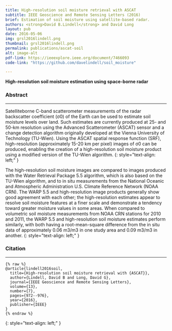 ```yaml
---
title: High-resolution soil moisture retrieval with ASCAT
subtitle: IEEE Geoscience and Remote Sensing Letters (2016)
brief: Estimation of soil moisture using satellite-based radar. 
authors: <strong>David B.Lindell</strong> and David Long
layout: pub 
date: 2016-05-06
img: grsl2016lindell.png 
thumbnail: grsl2016lindell.png 
permalink: publications/ascat-soil
alt: image-alt
pdf-link: https://ieeexplore.ieee.org/document/7466093
code-link: "https://github.com/davelindell/soil_moisture"

---
```


**High-resolution soil moisture estimation using space-borne radar**

### Abstract
- - -
Satelliteborne C-band scatterometer measurements of the radar backscatter coefficient (σ0) of the Earth can be used to estimate soil moisture levels over land. Such estimates are currently produced at 25- and 50-km resolution using the Advanced Scatterometer (ASCAT) sensor and a change detection algorithm originally developed at the Vienna University of Technology (TU-Wien). Using the ASCAT spatial response function (SRF), high-resolution (approximately 15-20 km per pixel) images of σ0 can be produced, enabling the creation of a high-resolution soil moisture product using a modified version of the TU-Wien algorithm. 
{: style="text-align: left;" }

The high-resolution soil moisture images are compared to images produced with the Water Retrieval Package 5.5 algorithm, which is also based on the TU-Wien algorithm, and to in situ measurements from the National Oceanic and Atmospheric Administration U.S. Climate Reference Network (NOAA CRN). The WARP 5.5 and high-resolution image products generally show good agreement with each other; the high-resolution estimates appear to resolve soil moisture features at a finer scale and demonstrate a tendency toward greater moisture values in some areas. When compared to volumetric soil moisture measurements from NOAA CRN stations for 2010 and 2011, the WARP 5.5 and high-resolution soil moisture estimates perform similarly, with both having a root-mean-square difference from the in situ data of approximately 0.06 m3/m3 in one study area and 0.09 m3/m3 in another.
{: style="text-align: left;" }


### Citation
- - -
```
{% raw %}
@article{lindell2016soil,
  title={High-resolution soil moisture retrieval with {ASCAT}},
  author={Lindell, David B and Long, David G},
  journal={IEEE Geoscience and Remote Sensing Letters},
  volume={13},
  number={7},
  pages={972--976},
  year={2016},
  publisher={IEEE}
}
{% endraw %}
```
{: style="text-align: left;" }


